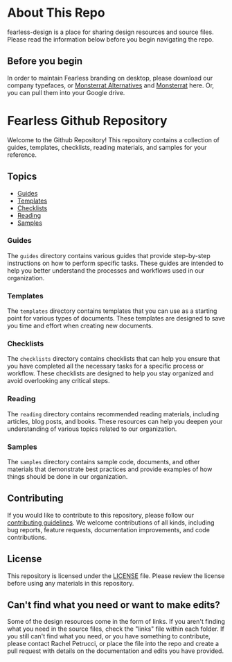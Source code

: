 <h1>About This Repo</h1>
<p>fearless-design is a place for sharing design resources and source files. Please read the information below before you begin navigating the repo.</p>

<h2>Before you begin</h2>
<p>In order to maintain Fearless branding on desktop, please download our company typefaces, or <a href="https://fonts.google.com/specimen/Montserrat+Alternates">Monsterrat Alternatives</a> and <a href="https://fonts.google.com/specimen/Montserrat">Monsterrat</a> here. Or, you can pull them into your Google drive. </p>

# Fearless Github Repository

Welcome to the <Company Name> Github Repository! This repository contains a collection of guides, templates, checklists, reading materials, and samples for your reference.

## Topics

- [Guides](#guides)
- [Templates](#templates)
- [Checklists](#checklists)
- [Reading](#reading)
- [Samples](#samples)

### Guides

The `guides` directory contains various guides that provide step-by-step instructions on how to perform specific tasks. These guides are intended to help you better understand the processes and workflows used in our organization.

### Templates

The `templates` directory contains templates that you can use as a starting point for various types of documents. These templates are designed to save you time and effort when creating new documents.

### Checklists

The `checklists` directory contains checklists that can help you ensure that you have completed all the necessary tasks for a specific process or workflow. These checklists are designed to help you stay organized and avoid overlooking any critical steps.

### Reading

The `reading` directory contains recommended reading materials, including articles, blog posts, and books. These resources can help you deepen your understanding of various topics related to our organization.

### Samples

The `samples` directory contains sample code, documents, and other materials that demonstrate best practices and provide examples of how things should be done in our organization.

## Contributing

If you would like to contribute to this repository, please follow our [contributing guidelines](CONTRIBUTING.md). We welcome contributions of all kinds, including bug reports, feature requests, documentation improvements, and code contributions.

## License

This repository is licensed under the [LICENSE](LICENSE) file. Please review the license before using any materials in this repository.

<h2>Can't find what you need or want to make edits?</h2>
<p>Some of the design resources come in the form of links. If you aren't finding what you need in the source files, check the "links" file within each folder. If you still can't find what you need, or you have something to contribute, please contact Rachel Petrucci, or place the file into the repo and create a pull request with details on the documentation and edits you have provided.
